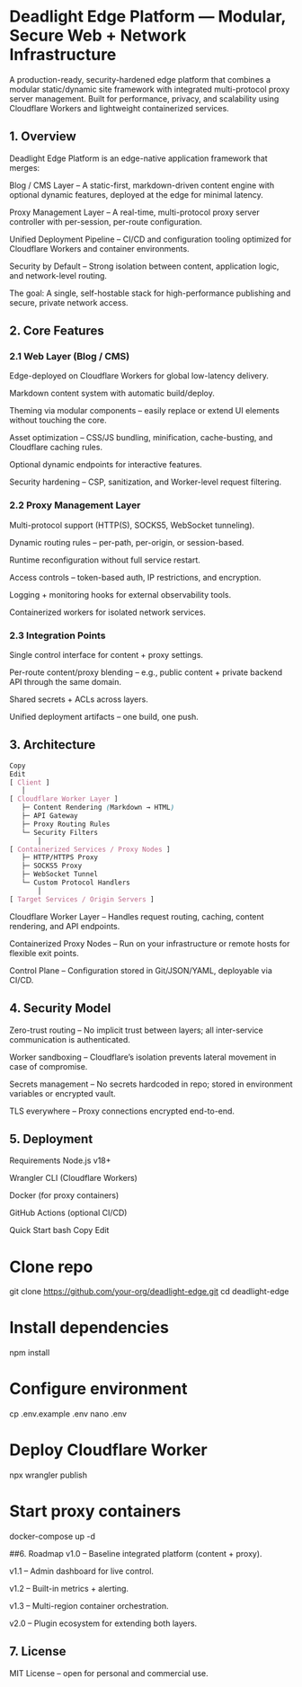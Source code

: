 # Deadlight Edge Platform — Modular, Secure Web + Network Infrastructure
A production-ready, security-hardened edge platform that combines a modular static/dynamic site framework with integrated multi-protocol proxy server management. Built for performance, privacy, and scalability using Cloudflare Workers and lightweight containerized services.

## 1. Overview
Deadlight Edge Platform is an edge-native application framework that merges:

Blog / CMS Layer – A static-first, markdown-driven content engine with optional dynamic features, deployed at the edge for minimal latency.

Proxy Management Layer – A real-time, multi-protocol proxy server controller with per-session, per-route configuration.

Unified Deployment Pipeline – CI/CD and configuration tooling optimized for Cloudflare Workers and container environments.

Security by Default – Strong isolation between content, application logic, and network-level routing.

The goal: A single, self-hostable stack for high-performance publishing and secure, private network access.

## 2. Core Features
### 2.1 Web Layer (Blog / CMS)
Edge-deployed on Cloudflare Workers for global low-latency delivery.

Markdown content system with automatic build/deploy.

Theming via modular components – easily replace or extend UI elements without touching the core.

Asset optimization – CSS/JS bundling, minification, cache-busting, and Cloudflare caching rules.

Optional dynamic endpoints for interactive features.

Security hardening – CSP, sanitization, and Worker-level request filtering.

### 2.2 Proxy Management Layer
Multi-protocol support (HTTP(S), SOCKS5, WebSocket tunneling).

Dynamic routing rules – per-path, per-origin, or session-based.

Runtime reconfiguration without full service restart.

Access controls – token-based auth, IP restrictions, and encryption.

Logging + monitoring hooks for external observability tools.

Containerized workers for isolated network services.

### 2.3 Integration Points
Single control interface for content + proxy settings.

Per-route content/proxy blending – e.g., public content + private backend API through the same domain.

Shared secrets + ACLs across layers.

Unified deployment artifacts – one build, one push.

## 3. Architecture
```css
Copy
Edit
[ Client ] 
   │
[ Cloudflare Worker Layer ]
   ├─ Content Rendering (Markdown → HTML)
   ├─ API Gateway
   ├─ Proxy Routing Rules
   └─ Security Filters
       │
[ Containerized Services / Proxy Nodes ]
   ├─ HTTP/HTTPS Proxy
   ├─ SOCKS5 Proxy
   ├─ WebSocket Tunnel
   └─ Custom Protocol Handlers
       │
[ Target Services / Origin Servers ]
```

Cloudflare Worker Layer – Handles request routing, caching, content rendering, and API endpoints.

Containerized Proxy Nodes – Run on your infrastructure or remote hosts for flexible exit points.

Control Plane – Configuration stored in Git/JSON/YAML, deployable via CI/CD.

## 4. Security Model
Zero-trust routing – No implicit trust between layers; all inter-service communication is authenticated.

Worker sandboxing – Cloudflare’s isolation prevents lateral movement in case of compromise.

Secrets management – No secrets hardcoded in repo; stored in environment variables or encrypted vault.

TLS everywhere – Proxy connections encrypted end-to-end.

## 5. Deployment
Requirements
Node.js v18+

Wrangler CLI (Cloudflare Workers)

Docker (for proxy containers)

GitHub Actions (optional CI/CD)

Quick Start
bash
Copy
Edit
# Clone repo
git clone https://github.com/your-org/deadlight-edge.git
cd deadlight-edge

# Install dependencies
npm install

# Configure environment
cp .env.example .env
nano .env

# Deploy Cloudflare Worker
npx wrangler publish

# Start proxy containers
docker-compose up -d

##6. Roadmap
v1.0 – Baseline integrated platform (content + proxy).

v1.1 – Admin dashboard for live control.

v1.2 – Built-in metrics + alerting.

v1.3 – Multi-region container orchestration.

v2.0 – Plugin ecosystem for extending both layers.

## 7. License
MIT License – open for personal and commercial use.
